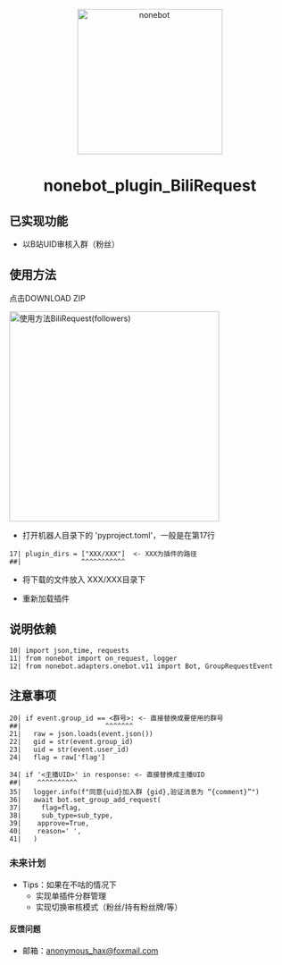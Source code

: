 <p align="center">
  <a href="https://v2.nonebot.dev/"><img src="https://github.com/Shadow403/nonebot_plugin_BiliRequest/blob/main/nonebot_logo_BiliRequestFollowers.png" width="260" height="260" alt="nonebot"></a>
</p>

<div align="center"> 

# nonebot_plugin_BiliRequest

<div>

<div align=left> <div>

## 已实现功能
- 以B站UID审核入群（粉丝）

## 使用方法

点击DOWNLOAD ZIP

<img width="376" alt="使用方法BiliRequest(followers)" src="https://user-images.githubusercontent.com/112923496/188910748-79b5dd6d-b06d-4e2a-ad09-e8e6e36d38b5.png">

- 打开机器人目录下的 'pyproject.toml'，一般是在第17行

```
17| plugin_dirs = ["XXX/XXX"]  <- XXX为插件的路径
##|               ^^^^^^^^^^^
```
- 将下载的文件放入 XXX/XXX目录下

- 重新加载插件

## 说明依赖
```
10| import json,time, requests
11| from nonebot import on_request, logger
12| from nonebot.adapters.onebot.v11 import Bot, GroupRequestEvent
```

## 注意事项
```
20| if event.group_id == <群号>: <- 直接替换成要使用的群号
##|                     ^^^^^^^
21|   raw = json.loads(event.json())
22|   gid = str(event.group_id)
23|   uid = str(event.user_id)
24|   flag = raw['flag']
```
```
34| if '<主播UID>' in response: <- 直接替换成主播UID
##|    ^^^^^^^^^^
35|   logger.info(f"同意{uid}加入群 {gid},验证消息为 “{comment}”")
36|   await bot.set_group_add_request(
37|     flag=flag,
38|     sub_type=sub_type,
39|    approve=True,
40|    reason=' ',
41|   )
```

### 未来计划
- Tips：如果在不咕的情况下 
  - 实现单插件分群管理
  - 实现切换审核模式（粉丝/持有粉丝牌/等）

#### 反馈问题
- 邮箱：anonymous_hax@foxmail.com
